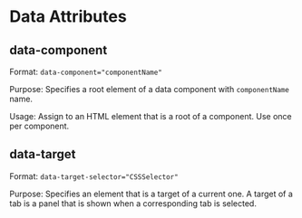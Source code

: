 # Data Attributes
## data-component
Format: `data-component="componentName"`

Purpose: Specifies a root element of a data component with `componentName` name.

Usage: Assign to an HTML element that is a root of a component. Use once per component.

## data-target
Format: `data-target-selector="CSSSelector"`

Purpose: Specifies an element that is a target of a current one. A target of a tab is a panel that is shown
when a corresponding tab is selected.
